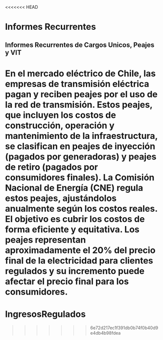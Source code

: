 <<<<<<< HEAD
# Informes Recurrentes
## Informes Recurrentes de Cargos Unicos, Peajes y VIT
En el mercado eléctrico de Chile, las empresas de transmisión eléctrica pagan y reciben peajes por el uso de la red de transmisión. Estos peajes, que incluyen los costos de construcción, operación y mantenimiento de la infraestructura, se clasifican en peajes de inyección (pagados por generadoras) y peajes de retiro (pagados por consumidores finales). La Comisión Nacional de Energía (CNE) regula estos peajes, ajustándolos anualmente según los costos reales. El objetivo es cubrir los costos de forma eficiente y equitativa. Los peajes representan aproximadamente el 20% del precio final de la electricidad para clientes regulados y su incremento puede afectar el precio final para los consumidores.
=======
# IngresosRegulados
>>>>>>> 6e72d217ec1f391db0b74f0b40d9e4db4b98fdea
